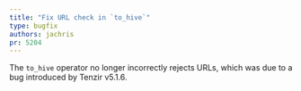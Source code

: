```yaml
---
title: "Fix URL check in `to_hive`"
type: bugfix
authors: jachris
pr: 5204
---
```


The `to_hive` operator no longer incorrectly rejects URLs, which was due to a
bug introduced by Tenzir v5.1.6.
